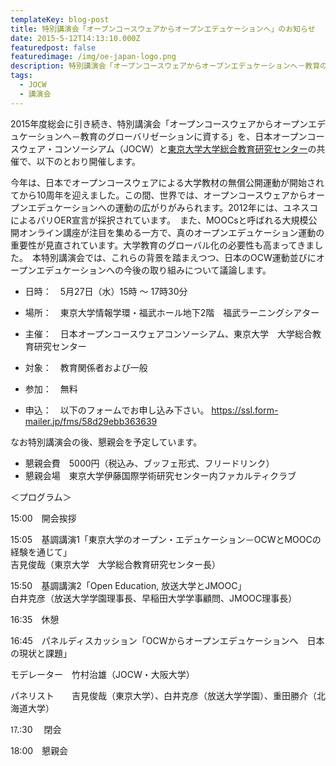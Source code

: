 ```yaml
---
templateKey: blog-post
title: 特別講演会「オープンコースウェアからオープンエデュケーションへ」のお知らせ
date: 2015-5-12T14:13:10.000Z
featuredpost: false
featuredimage: /img/oe-japan-logo.png
description: 特別講演会「オープンコースウェアからオープンエデュケーションへ－教育のグローバリゼーションに資する」を、日本オープンコースウェア・コンソーシアム（JOCW）と東京大学大学総合教育研究センターの共催で開催します。
tags:
  - JOCW
  - 講演会
---
```

2015年度総会に引き続き、特別講演会「オープンコースウェアからオープンエデュケーションへ－教育のグローバリゼーションに資する」を、日本オープンコースウェア・コンソーシアム（JOCW）と[東京大学大学総合教育研究センター](http://www.he.u-tokyo.ac.jp/2015/04/17/2799/)の共催で、以下のとおり開催します。

今年は、日本でオープンコースウェアによる大学教材の無償公開運動が開始されてから10周年を迎えました。この間、世界では、オープンコースウェアからオープンエデュケーションへの運動の広がりがみられます。2012年には、ユネスコによるパリOER宣言が採択されています。　また、MOOCsと呼ばれる大規模公開オンライン講座が注目を集める一方で、真のオープンエデュケーション運動の重要性が見直されています。大学教育のグローバル化の必要性も高まってきました。　本特別講演会では、これらの背景を踏まえつつ、日本のOCW運動並びにオープンエデュケーションへの今後の取り組みについて議論します。

- 日時：　5月27日（水）15時 ～ 17時30分

- 場所：　東京大学情報学環・福武ホール地下2階　福武ラーニングシアター

- 主催：　日本オープンコースウェアコンソーシアム、東京大学　大学総合教育研究センター

- 対象：　教育関係者および一般

- 参加：　無料

- 申込：　以下のフォームでお申し込み下さい。
https://ssl.form-mailer.jp/fms/58d29ebb363639

なお特別講演会の後、懇親会を予定しています。  

- 懇親会費　5000円（税込み、ブッフェ形式、フリードリンク）  
- 懇親会場　東京大学伊藤国際学術研究センター内ファカルティクラブ

＜プログラム＞

15:00　開会挨拶

15:05　基調講演1「東京大学のオープン・エデュケーション－OCWとMOOCの経験を通じて」  
吉見俊哉（東京大学　大学総合教育研究センター長）

15:50　基調講演2「Open Education, 放送大学とJMOOC」  
白井克彦（放送大学学園理事長、早稲田大学学事顧問、JMOOC理事長）

16:35　休憩

16:45　パネルディスカッション「OCWからオープンエデュケーションへ　日本の現状と課題」

モデレーター　竹村治雄（JOCW・大阪大学）

パネリスト　　吉見俊哉（東京大学）、白井克彦（放送大学学園）、重田勝介（北海道大学）

⒘:30　 閉会

18:00　懇親会

